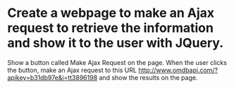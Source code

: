 # Create a webpage to make an Ajax request to retrieve the information and show it to the user with JQuery.


Show a button called Make Ajax Request on the page. When the user clicks the button, make an Ajax request to this URL http://www.omdbapi.com/?apikey=b31db97e&i=tt3896198 and show the results on the page.